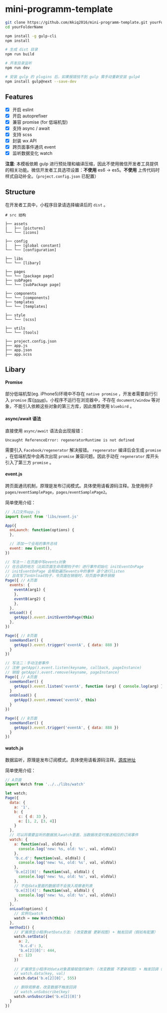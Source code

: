 # mini-programm-template

```bash
git clone https://github.com/Akiq2016/mini-programm-template.git yourFolderName
cd yourFolderName

npm install -g gulp-cli
npm install

# 生成 dist 目录
npm run build

# 开发目录监听
npm run dev

# 安装 gulp 的 plugins 后，如果报错找不到 gulp 需手动重新安装 gulp4
npm install gulp@next --save-dev
```

## Features
- [x] 开启 eslint
- [x] 开启 autoprefixer
- [x] 兼容 promise (for 低端机型)
- [x] 支持 async / await
- [x] 支持 scss
- [x] 封装 wx API
- [x] 跨页面事件通讯 event
- [x] 监听数据变化 watch

**注意**: 本模板依赖 gulp 进行预处理和编译压缩，因此不使用微信开发者工具提供的相关功能。微信开发者工具选项设置：**不使用** es6 -> es5。**不使用** 上传代码时样式自动补全。（`project.config.json` 已配置）

## Structure

在开发者工具中，小程序目录请选择编译后的 `dist` 。

```shell
# src 结构

├── assets
|   ├── [pictures]
└── └── [icons]

├── config
|   ├── [global constant]
└── └── [configuration]

├── libs
└── └── [libary]

├── pages
└── └── [package page]
├── subPages
└── └── [subPackage page]

├── components
└── └── [components]
├── templates
└── └── [templates]

├── style
└── └── [scss]

├── utils
└── └── [tools]

├── project.config.json
├── app.js
├── app.json
├── app.scss
```

## Libary

#### Promise

部分低端机型(eg. iPhone5)环境中不存在 `native promise` ，开发者需要自行引入 `promise` 库([issue](https://github.com/Akiq2016/mini-programm-template/issues/2))。小程序不运行在浏览器中，不存在 `document/window` 等对象，不能引入依赖这些对象的第三方库，因此推荐使用 `bluebird` 。

#### async/await 语法

直接使用 `async/await` 语法会出现报错：
```
Uncaught ReferenceError: regeneratorRuntime is not defined
```
需要引入 `Facebook/regenerator` 解决报错。 `regenerator` 编译后会生成 `promise` ，在低端机型中会再次出现 `promise` 兼容问题。因此手动在 `regenerator` 库开头引入了第三方 `promise` 。

#### event.js

跨页面通讯机制，原理是发布订阅模式。具体使用请看源码注释。及使用例子 `pages/eventSamplePage`，`pages/eventSamplePage2`。

简单使用介绍：
```js
// 入口文件app.js
import Event from 'libs/event.js'

App({
  onLaunch: function(options) {
  },

  // 添加一个全局的事件总线
  event: new Event(),
})
```

```js
// 写法一：在页面中写events对象
// 在合适的地方（比如页面生命周期钩子中）进行事件初始化 initEventOnPage
// initEventOnPage 会帮助遍历events中的事件 逐个进行listen
// 且改写了onUnload钩子，令页面在销毁时，将页面中事件销毁
Page({ // A页面
  events: {
    eventA(arg1) {
    },
    eventB(arg2) {
    },
  },
  onLoad() {
    getApp().event.initEventOnPage(this)
  },
})

Page({ // B页面
  someHandler() {
    getApp().event.trigger('eventA', { data: 888 })
  }
})
```

```js
// 写法二：手动注册事件
// 注册 getApp().event.listen(keyname, callback, pageInstance)
// 销毁 getApp().event.remove(keyname, pageInstance)
Page({ // A页面
  someHandler() {
    getApp().event.listen('eventA', function (arg) { console.log(arg) }, this)
  }
  onUnload() {
    getApp().event.remove('eventA', this)
  }
})

Page({ // B页面
  someHandler() {
    getApp().event.trigger('eventA', { data: 888 })
  }
})
```

#### watch.js

数据监听，原理是发布订阅模式。具体使用请看源码注释。[源库地址](https://github.com/jayZOU/watch)

简单使用介绍：
```js
// A页面
import Watch from '../../libs/watch'

let watch;
Page({
  data: {
    a: '1',
    b: {
      c: { d: 33 },
      e: [1, 2, [3, 4]]
    }
  },
  // 可以将需要监听的数据放入watch里面，当数据改变时推送相应的订阅事件
  watch: {
    a: function(val, oldVal) {
      console.log('new: %s, old: %s', val, oldVal)
    },
    'b.c.d': function(val, oldVal) {
      console.log('new: %s, old: %s', val, oldVal)
    },
    'b.e[2][0]': function(val, oldVal) {
      console.log('new: %s, old: %s', val, oldVal)
    },
    // 不在data里面的数据项不会放入观察者列表
    'b.e[3][4]': function(val, oldVal) {
      console.log('new: %s, old: %s', val, oldVal)
    },
  },
  onLoad(options) {
    // 实例化watch
    watch = new Watch(this)
  },
  method1() {
    // 扩展原生小程序setData方法: (改变数据 更新视图) + 触发回调（假如有配置）
    watch.setData({
      a: 2,
      'b.c.d': 3,
      'b.e[2][0]': 444,
      c: 123  
    })
    
    // 扩展原生小程序对data对象直接赋值的操作: (改变数据 不更新视图) + 触发回调（假如有配置）
    // watch.data(key, val)
    watch.data('b.e[2][0]', 555)

    // 删除观察者，改变数据不触发回调
    // watch.unSubscribe(key)
    watch.unSubscribe('b.e[2][0]')
  }
})
```
